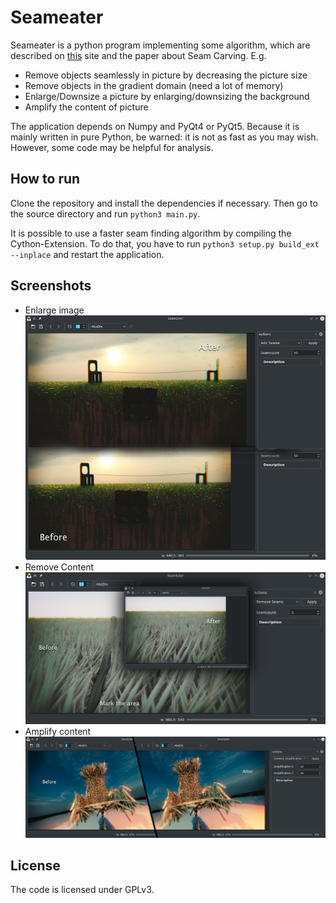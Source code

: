 # Seameater
Seameater is a python program implementing some algorithm, which are described on [this](http://www.faculty.idc.ac.il/arik/SCWeb/imret/) site and the paper about Seam Carving. E.g.

- Remove objects seamlessly in picture by decreasing the picture size
- Remove objects in the gradient domain (need a lot of memory)
- Enlarge/Downsize a picture by enlarging/downsizing the background
- Amplify the content of picture

The application depends on Numpy and PyQt4 or PyQt5. Because it is mainly written in pure Python, be warned: it is not as fast as you may wish. However, some code may be helpful for analysis.

## How to run
Clone the repository and install the dependencies if necessary.
Then go to the source directory and run `python3 main.py`.

It is possible to use a faster seam finding algorithm by compiling the Cython-Extension.
To do that, you have to run `python3 setup.py build_ext  --inplace` and restart the application.

## Screenshots
* Enlarge image
![](https://raw.githubusercontent.com/Entscheider/SeamEater/master/pic/screenshot/screenshot_add.png)
* Remove Content
![](https://raw.githubusercontent.com/Entscheider/SeamEater/master/pic/screenshot/Screenshot_remove.png)
* Amplify content
![](https://raw.githubusercontent.com/Entscheider/SeamEater/master/pic/screenshot/screenshot_content_amplification.png)

## License
The code is licensed under GPLv3.
